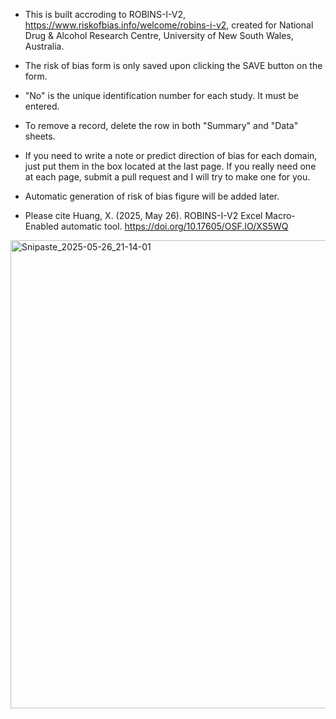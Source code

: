 - This is built accroding to ROBINS-I-V2, https://www.riskofbias.info/welcome/robins-i-v2, created for National Drug & Alcohol Research Centre, University of New South Wales, Australia.

- The risk of bias form is only saved upon clicking the SAVE button on the form.

- "No" is the unique identification number for each study. It must be entered.

- To remove a record, delete the row in both "Summary" and "Data" sheets.

- If you need to write a note or predict direction of bias for each domain, just put them in the box located at the last page. If you really need one at each page, submit a pull request and I will try to make one for you.

- Automatic generation of risk of bias figure will be added later.

- Please cite Huang, X. (2025, May 26). ROBINS-I-V2 Excel Macro-Enabled automatic tool. https://doi.org/10.17605/OSF.IO/XS5WQ

<img width="749" alt="Snipaste_2025-05-26_21-14-01" src="https://github.com/user-attachments/assets/80cc4fb2-33ab-49c6-a065-f4bfff441a5b" />
